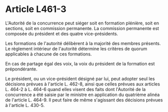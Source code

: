 # Article L461-3

L'Autorité de la concurrence peut siéger soit en formation plénière, soit en sections, soit en commission permanente. La commission permanente est composée du président et des quatre vice-présidents.

Les formations de l'autorité délibèrent à la majorité des membres présents. Le règlement intérieur de l'autorité détermine les critères de quorum applicables à chacune de ces formations.

En cas de partage égal des voix, la voix du président de la formation est prépondérante.

Le président, ou un vice-président désigné par lui, peut adopter seul les décisions prévues à l'article L. 462-8, ainsi que celles prévues aux articles L. 464-2 à L. 464-6 quand elles visent des faits dont l'Autorité de la concurrence a été saisie par le ministre en application du quatrième alinéa de l'article L. 464-9. Il peut faire de même s'agissant des décisions prévues à l'article L. 430-5.
